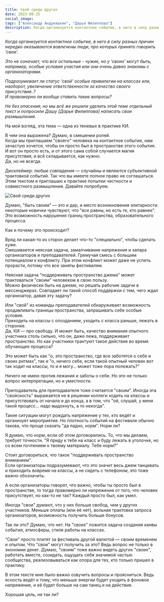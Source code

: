 ```yaml
---
title: Свой среди других
date: 2023-08-25
social_image: 
tags: ["Александр Андрияшкин", "Дарья Филиппова"]
description: Когда организуется контактное событие, в него в силу разных причин нередко оказываются вовлечены люди, про которых принято говорить ‘свои’. Это не означает, что&nbsp;...
---
```


*Когда организуется контактное событие, в него в силу разных причин нередко оказываются вовлечены люди, про которых принято говорить ‘свои’.*

*Это не означает, что все остальные - чужие, но у ‘своих’ могут быть, например, особые условия участия или они очень давно знакомы с организаторами.*

*Подразумевает ли статус ‘свой’ особые привилегии на классах или, наоборот, увеличение ответственности за качество своего присутствия..?*  
*И правомерно ли вообще ставить такие вопросы?*  

*Не без опасения, но мы всё же решили уделить этой теме отдельный текст и попросили Дашу [Дарья Филиппова] написать свои размышления.*


<!-- <img src="/media/zu-among.png" alt="Свой среди других" width="200px"/> -->

<!-- <img src="/media/zu-among.png" alt="Свой среди других" style="width: 10%; height: 10%; margin: 0px;" /> -->
<!-- style="height:300px;width:auto;" -->
<!-- height="100" width="auto" / -->

На мой взгляд, эта тема — одна из теневых в практике КИ. 

В чем она выражена? Думаю, в смешении ролей.  
Когда мы приглашаем "своего" человека на контактное событие, нам зачастую хочется, чтобы он просто был в пространстве этого события. И вот он просто есть, и от этого сама собой случается магия присутствия, и всё складывается, как нужно.  
Да, но не всегда.  

Дисклеймер: любые совпадения — случайны и являются субъективной трактовкой событий. Так что вы имеете полное право не соглашаться. Этим текстом я приглашаю к практике попытки честности и совместного размышления. Давайте попробуем.

![Свой среди других](/media/zu-among.png)

Думаю, "быть своим" — это и дар, и место возникновения элитарности: некоторые новички чувствуют, что "все равны, но есть те, кто равнее". Это возможность нарушения границ пространства, образовательного процесса.

Как и почему это происходит?

Вряд ли какая-то из сторон делает что-то "специально", чтобы сделать хуже.  
Смешивается неясная задача, замалчивание напряжения и запара организаторов и преподавателей. Гремучая смесь с большим потенциалом к конфликту. При этом конфликт может даже не успеть прорасти, потому что все заняты фестивалем. 

Неясная задача "поддерживать пространство джема" может трактоваться "своим" человеком в свою пользу.  
Можно физически быть на джеме, но решать рабочие задачи в мессенджерах. Совпадает ли такой способ поддержки с тем, чего ждал организатор, давая эту задачу?

Или "свой" из команды преподавателей обнаруживает возможность продавливать границы пространства, запрашивать себе особые условия.  
Приходить на классы с опозданием, уходить с класса раньше, лежать в сторонке.  
Да, КИ — про свободу. И может быть,  качество внимания опытного участника столь сильно, что он, даже лежа, поддерживает пространство. Но как участники трактуют такое действие во время обучающее процесса?

Это может быть как "о, это пространство, где все заботятся о себе и своих ритмах", так и "о, ничего себе, если такой опытный человек вот так ходит на классы, то и я могу… может тоже пора полежать?"

Ничего не имею против лежания и заботы о себе. Но это не только вопрос интерпретации, но и уместности.

Преподаватель для преподавателя тоже считается "своим". Иногда эта "свойскость" выражается не в решении коллеги ходить на классы и присутствовать от начала и до конца, а в том, что "ой, слушай, у меня такой процесс… надо выдохнуть, а то некогда". 

Такие ситуации могут рождать напряжение у тех, кто ведёт и организует мероприятие. Но плотность событий на фестивале обычно такова, что проще сказать "да ладно, норм". Норм ли?

Я думаю, что норм, если об этом договорились. То, что мы делаем, требует точности. "Я приду к тебе на класс и буду лежать в уголочке, но со всем почтением к твоему материалу. Тебе норм?"

Стоит договориться, что такое "поддерживать пространство вниманием".  
Если организаторы подразумевают, что это значит весь джем танцевать и приходить вовремя на классы, а не сидеть с телефоном, это тоже важно обозначить.

А если организаторы говорят, что важно, чтобы ты просто был в пространстве, то тогда правомерно ли напряжение от того, что человек присутствует, но как-то не так? Каждый просто был, как умел.

Иногда "свои" думают, что у них больше свобод, чем у других участников. Меньше оплаты (или её нет), вольная трактовка запроса организаторов, возможность получить больше бонусов. 

Так ли это? Думаю, что нет. На "своих" ложится задача создания канвы события, атмосферы, стиля работы на классах.

"Свои" просто платят за фестиваль другой валютой — своим временем и опытом. Что "свои" могут получить за это? Ведь вопрос не только в экономии денег. Думаю, "своим" тоже важно видеть других "своих", работать вместе, созидать, ощущать себя значимой частью сообщества, реализовываться как опора для тех, кто только пришел в практику. 

В этом тексте мне было важно озвучить вопросы и проясниться. Ведь ясность ведёт к тому, что меньше энергии будет уходить в фоновое напряжение, и её будет больше на сам танец и на действие. 

Хорошая цель, не так ли?

<!-- ```Александр Андрияшкин```
```Дарья Филиппова``` -->